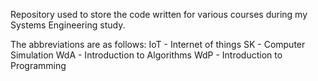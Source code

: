 Repository used to store the code written for various courses during my Systems Engineering study.

The abbreviations are as follows:
 	IoT - Internet of things
 	SK - Computer Simulation
 	WdA - Introduction to Algorithms
 	WdP - Introduction to Programming
  

